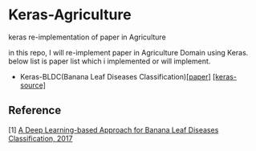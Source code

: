 # Keras-Agriculture
keras re-implementation of paper in Agriculture

in this repo, I will re-implement paper in Agriculture Domain using Keras. <br/>
below list is paper list which i implemented or will implement.

- Keras-BLDC(Banana Leaf Diseases Classification)[[paper]](http://btw2017.informatik.uni-stuttgart.de/slidesandpapers/E1-10/paper_web.pdf) [[keras-source]](https://github.com/you359/Keras-Agriculture/tree/master/Keras-BLDC(Banana%20Leaf%20Diseases%20Classification))

## Reference
[1] [A Deep Learning-based Approach for Banana Leaf Diseases Classification, 2017](http://btw2017.informatik.uni-stuttgart.de/slidesandpapers/E1-10/paper_web.pdf) <br/>
<!-- [5] []() <br/> -->